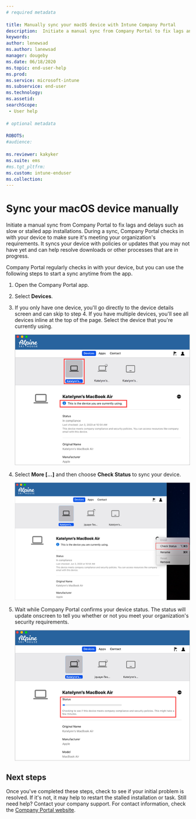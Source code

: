 ```yaml
---
# required metadata

title: Manually sync your macOS device with Intune Company Portal
description:  Initiate a manual sync from Company Portal to fix lags and delays such as slow or stalled app installations.
keywords:
author: lenewsad
ms.author: lanewsad
manager: dougeby
ms.date: 06/18/2020
ms.topic: end-user-help
ms.prod:
ms.service: microsoft-intune
ms.subservice: end-user
ms.technology:
ms.assetid: 
searchScope:
 - User help

# optional metadata

ROBOTS:  
#audience:

ms.reviewer: kakyker
ms.suite: ems
#ms.tgt_pltfrm:
ms.custom: intune-enduser
ms.collection: 
---
```



# Sync your macOS device manually

Initiate a manual sync from Company Portal to fix lags and delays such as slow or stalled app installations. During a sync, Company Portal checks in with your device to make sure it's meeting your organization's requirements. It syncs your device with policies or updates that you may not have yet and can help resolve downloads or other processes that are in progress.  

Company Portal regularly checks in with your device, but you can use the following steps to start a sync anytime from the app. 

1. Open the Company Portal app.

2. Select **Devices**.  
3. If you only have one device, you'll go directly to the device details screen and can skip to step 4. If you have multiple devices, you'll see all devices inline at the top of the page. Select the device that you're currently using. 

    ![Screenshot of the Devices screen, showing three devices and highlighting the one that the user is currently using. Also highlights text that says "This is the device you are currently using."](./media/macos-sync-1-company-portal-2006.png)

4. Select **More [...]** and then choose **Check Status** to sync your device. 

    ![Screenshot of the device details highlighting Check status link.](./media/macos-sync-2-company-portal-2006.png)  

5. Wait while Company Portal confirms your device status. The status will update onscreen to tell you whether or not you meet your organization's security requirements. 

     ![Screenshot of the Device details highlighting the loading bar.](./media/macos-sync-3-company-portal-2006.png)

## Next steps
Once you've completed these steps, check to see if your initial problem is resolved. If it's not, it may help to restart the stalled installation or task. Still need help? Contact your company support. For contact information, check the [Company Portal website](https://go.microsoft.com/fwlink/?linkid=2010980).

